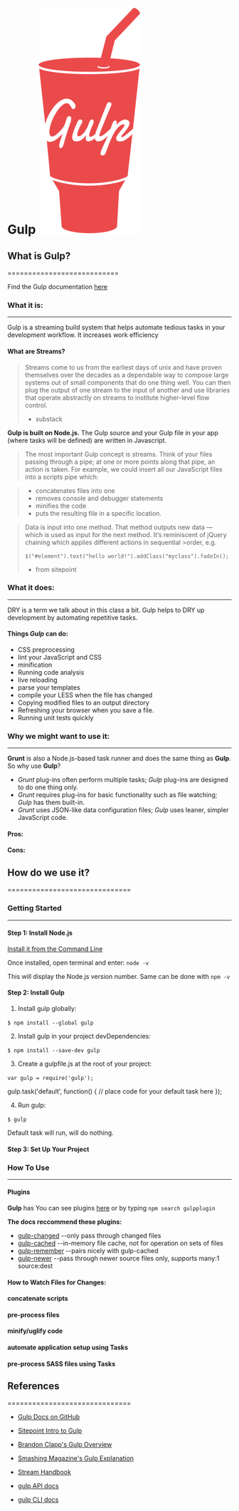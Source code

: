 # Gulp ![Gulp Logo](./gulp_logo.png)

## What is Gulp?
===========================

Find the Gulp documentation [here](https://github.com/gulpjs/gulp/tree/master/docs)

### What it is:
------------------------------
Gulp is a streaming build system that helps automate tedious tasks in your development workflow. It increases work efficiency

#### What are Streams?
> Streams come to us from the earliest days of unix and have proven themselves over the decades as a dependable way to compose large systems out of small components that do one thing well. You can then plug the output of one stream to the input of another and use libraries that operate abstractly on streams to institute higher-level flow control.
>- substack 

**Gulp is built on Node.js.** The Gulp source and your Gulp file in your app (where tasks will be defined) are written in Javascript.

>The most important Gulp concept is streams. Think of your files passing through a pipe; at one or more points along that pipe, an action is taken. For example, we could insert all our JavaScript files into a scripts pipe which:

> - concatenates files into one
> - removes console and debugger statements
> - minifies the code
> - puts the resulting file in a specific location.

>Data is input into one method. That method outputs new data — which is used as input for the next method. It’s reminiscent of jQuery chaining which applies different actions in sequential >order, e.g.
>```
>$("#element").text("hello world!").addClass("myclass").fadeIn();
>```
>- from sitepoint


### What it does:
------------------------------

DRY is a term we talk about in this class a bit. Gulp helps to DRY up development by automating repetitive tasks. 

#### Things *Gulp* can do:
* CSS preprocessing
* lint your JavaScript and CSS
* minification
* Running code analysis
* live reloading
* parse your templates
* compile your LESS when the file has changed
* Copying modified files to an output directory
* Refreshing your browser when you save a file.
* Running unit tests quickly


### Why we might want to use it:
------------------------------

**Grunt** is also a Node.js-based task runner and does the same thing as **Gulp**. So why use **Gulp**? 

- *Grunt* plug-ins often perform multiple tasks; *Gulp* plug-ins are designed to do one thing only.
- *Grunt* requires plug-ins for basic functionality such as file watching; *Gulp* has them built-in.
- *Grunt* uses JSON-like data configuration files; *Gulp* uses leaner, simpler JavaScript code.

#### Pros:

#### Cons:



## How do we use it?
==============================

### Getting Started
------------------------------
#### Step 1: Install Node.js
[Install it from the Command Line](https://github.com/nodejs/node-v0.x-archive/wiki/Installing-Node.js-via-package-manager)

Once installed, open terminal and enter:
`node -v`

This will display the Node.js version number. Same can be done with `npm -v`

#### Step 2: Install Gulp
1. Install gulp globally:

`$ npm install --global gulp`

2. Install gulp in your project devDependencies:

`$ npm install --save-dev gulp`

3. Create a gulpfile.js at the root of your project:

`var gulp = require('gulp');`

gulp.task('default', function() {
  // place code for your default task here
});

4. Run gulp:

`$ gulp`

Default task will run, will do nothing.

#### Step 3: Set Up Your Project


### How To Use
------------------------------
#### Plugins
**Gulp** has 
You can see plugins [here](http://gulpjs.com/plugins/) or by typing `npm search gulpplugin` 

**The docs reccommend these plugins:**
* [gulp-changed](https://github.com/sindresorhus/gulp-changed) --only pass through changed files
* [gulp-cached](https://github.com/contra/gulp-cached) --in-memory file cache, not for operation on sets of files
* [gulp-remember](https://github.com/ahaurw01/gulp-remember) --pairs nicely with gulp-cached
* [gulp-newer](https://github.com/tschaub/gulp-newer) --pass through newer source files only, supports many:1 source:dest

#### How to Watch Files for Changes:
#### concatenate scripts
#### pre-process files
#### minify/uglify code
#### automate application setup using Tasks
#### pre-process SASS files using Tasks


## References
==============================
* [Gulp Docs on GitHub](https://github.com/gulpjs/gulp)

* [Sitepoint Intro to Gulp](http://www.sitepoint.com/introduction-gulp-js/)

* [Brandon Clapp's Gulp Overview](http://brandonclapp.com/what-is-gulp-js-and-why-use-it/)

* [Smashing Magazine's Gulp Explanation](https://www.smashingmagazine.com/2014/06/building-with-gulp/)

* [Stream Handbook](https://github.com/substack/stream-handbook)

* [gulp API docs](https://github.com/gulpjs/gulp/blob/master/docs/API.md)

* [gulp CLI docs](https://github.com/gulpjs/gulp/blob/master/docs/CLI.md)
